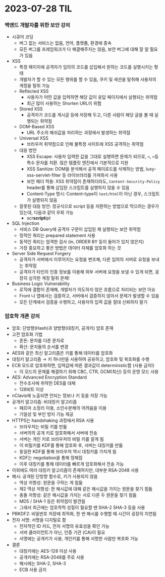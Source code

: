 # 2023-07-28 TIL

### 백엔드 개발자를 위한 보안 강의

- 시큐어 코딩
  - 버그 없는 서비스는 없음, 언어, 플랫폼, 환경에 종속
  - 모든 버그를 프레임워크가 다 해결해주지는 않음, 보안 버그에 대해 잘 알 필요가 있음
- XSS
  - 특정 페이지에 공격자가 임의의 코드를 삽입해서 원하는 코드를 실행시키는 형태
  - 개발자가 할 수 있는 모든 행위를 할 수 있음, 쿠키 및 세션을 탈취해 사용자의 계정을 탈취 가능
  - Reflected XSS
    - 사용자가 어떤 값을 입력하면 해당 값이 응답 페이지에서 실행되는 취약점
    - 최근 많이 사용하는 Shorten URL이 위험
  - Stored XSS
    - 공격자가 코드를 게시글 등에 저장해 두고, 다른 사람이 해당 글을 볼 때 실행되는 취약점
  - DOM-Based XSS
    - URL 주소의 해쉬값을 처리하는 과정에서 발생하는 취약점
  - Universal XSS
    - 브라우저 취약점으로 인해 불특정 사이트에 XSS 공격하는 취약점
  - 대응 방안
    - XSS Escape: 사용자 입력한 값을 그대로 실행하면 문제가 되므로, `<`, `>`등 특수 문자를 치환. 많은 템플릿 엔진에서 기본적으로 지원
    - XSS Sanitize: DOM을 분석해서 공격 페이로드를 삭제하는 방법, luxy-xss-servlet-filter 등 라이브러리를 가져와서 사용
    - 보안 헤더 적용: XSS 취약점이 존재하더라도, `Content-Security-Policy` header를 통해 삽입된 스크립트를 실행하지 않을 수 있음
    - Content-Type 명시: Content-type이 `text/html`이 아닌 경우, 스크립트가 실행되지 않음
  - 잘못된 대응 방안: 정규식으로 script 등을 치환하는 방법으로 막으려는 경우가 있는데, 다음과 같이 우회 가능
    - scr**script**ipt
- SQL Injection
  - 서비스 DB Query에 공격자 구문이 삽입된 채 실행되는 보안 취약점
  - 정적인 쿼리는 prepared statement 사용
  - 동적인 쿼리는 엄격한 검사 (in, ORDER BY 등이 들어가 있지 않은지)
  - 가장 중요하고 좋은 방법은 데이터 자체를 암호화 하는 것
- Server Side Request Forgery
  - 공격자가 서버에서 이루어지는 요청을 변조해, 다른 임의의 서버로 요청을 보내는 취약점
  - 공격자가 타인의 인증 정보를 이용해 외부 서버에 요청을 보낼 수 있게 되면, 굉장히 심각한 계정 탈취 문제!
- Business Logic Vulnerability
  - 로직에 결함이 존재해, 개발자가 의도하지 않은 흐름으로 처리되는 보안 이슈
  - Front 나 앱에서는 검증하고, 서버에서 검증하지 않아서 문제가 발생할 수 있음
  - 모든 단계에서 검증을 수행하고, 사용자의 입력 값을 절대 신뢰하지 말기

### 암호학 개론 강의

- 암호: 단방향(Hash)과 양방향(대칭키, 공개키) 암호 존재
- 고전 암호화 기법
  - 혼돈: 문자를 다른 문자로
  - 확산: 문자들의 순서를 변경
- AES와 같은 최신 알고리즘은 키를 통해 데이터를 암호화
- 대칭키 알고리즘 → 키 하나만을 사용하여 공유하고, 암호화 및 복호화를 수행
- ECB 모드로 암호화하면, 입력값에 따른 결과값이 deterministic함 (사용 금지!)
  - 이 모드의 문제를 해결하기 위해 CBC, CTR, GCM(최신) 등의 운영 모드 사용
- AES: Advanced Encryption Standard
  - 전수조사에 취약한 DES를 대체
  - 128비트 이상
- nClavis에 노출되면 안되는 정보나 키 등을 저장 가능
- 공개키 알고리즘: 비대칭키 알고리즘
  - 페르마 소정리 이용, 소인수분해의 어려움을 이용
  - 기밀성 및 부인 방지 기능 제공
- HTTPS는 handshaking 과정에서 RSA 사용
  - 브라우저는 비밀 키를 만듦
  - 서버의의 공개 키로 암호화해서 서버에 전송
  - 서버는 개인 키로 브라우저의 비밀 키를 알게 됨
  - 이 비밀키를 KDF를 통해 암호화 후, 서버는 대칭키를 만듦
  - 동일한 KDF를 통해 브라우저 역시 대칭키를 가지게 됨
  - KDF는 negotiation을 통해 정해짐
  - 이후 대칭키를 통해 데이터를 빠르게 암호화해서 전송 가능
- 이외에도 여러 대칭키 알고리즘이 존재하지만, 대부분 RSA-2048 사용
- 해시: 공개된 단방향 함수로, 키가 사용되지 않음
  - 역상 저항성: 원문을 구하는 게 힘듦
  - 제2 역상 저항성: 한 해시값에 대해 같은 해시값을 가지는 원문을 찾기 힘듦
  - 충돌 저항성: 같은 해시값을 가지는 서로 다른 두 원문을 찾기 힘듦
  - MD5 / SHA-1 등은 취약점이 발견됨
  - 그래서 최근에는 암호학적 성질이 필요할 땐 SHA-2 SHA-3 등을 사용
- PBKDF2: 비밀번호 저장에 최적화, 한 번 해시를 수행할 때 시간이 굉장히 지연됨
- 전자 서명: 서명을 디지털로 함
  - 전자적인 ID 카드, 전자 서명의 유효성을 확인 가능
  - 서버 클라이언트가 아닌, 인증 기관 (CA)이 필요
  - 서명에는 공개키가 사용, 개인키를 통해 서명한 사람만 복호화 가능
- 결론
  - 대칭키에는 AES-128 이상 사용
  - 공개키에는 RSA-2048를 주로 사용
  - 해시에는 SHA-2, SHA-3
  - ECB 사용 금지
